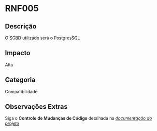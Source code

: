 # RNF005

## Descrição

O SGBD utilizado será o PostgresSQL

## Impacto

Alta

## Categoria

Compatibilidade

## Observações Extras

Siga o **Controle de Mudanças de Código** detalhada na [_documentação do projeto_](/README.md)

